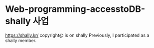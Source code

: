 # Web-programming-accesstoDB-shally 사업
https://shally.kr/
copyright@ is on shally
Previously, I participated as a shally member.
